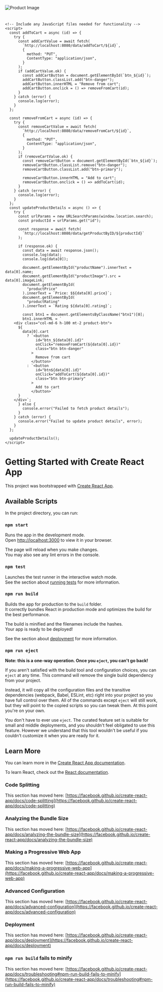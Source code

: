 <!DOCTYPE html>
<html lang="en">
  <head>
    <meta charset="UTF-8" />
    <meta name="viewport" content="width=device-width, initial-scale=1.0" />
    <title>Product Details</title>
    <link
      href="https://cdn.jsdelivr.net/npm/bootstrap@5.0.2/dist/css/bootstrap.min.css"
      rel="stylesheet"
      integrity="sha384-EVSTQN3/azprG1Anm3QDgpJLIm9Nao0Yz1ztcQTwFspd3yD65VohhpuuCOmLASjC"
      crossorigin="anonymous"
    />
  </head>
  <body>
    <div class="container itemDetails">
      <div class="row mt-4">
        <div class="col-md-6">
          <div class="product-image mt-4">
            <img id="productImage" src="" alt="Product Image" />
          </div>
        </div>
        <div class="col-md-6">
          <div class="product-details mt-4">
            <h1 id="productName"></h1>
            <p id="productPrice"></p>
            <p id="productRating"></p>
          </div>
        </div>
        <div class="btn1"></div>
      </div>
    </div>

    <!-- Include any JavaScript files needed for functionality -->
    <script>
      const addToCart = async (id) => {
        try {
          const addCartValue = await fetch(
            `http://localhost:8080/data/addToCart/${id}`,
            {
              method: "PUT",
              ContentType: "application/json",
            }
          );
          if (addCartValue.ok) {
            const addCartButton = document.getElementById(`btn_${id}`);
            addCartButton.classList.add("btn-danger");
            addCartButton.innerHTML = "Remove from cart";
            addCartButton.onclick = () => removeFromCart(id);
          }
        } catch (error) {
          console.log(error);
        }
      };

      const removeFromCart = async (id) => {
        try {
          const removeCartValue = await fetch(
            `http://localhost:8080/data/removeFromCart/${id}`,
            {
              method: "PUT",
              ContentType: "application/json",
            }
          );
          if (removeCartValue.ok) {
            const removeCartButton = document.getElementById(`btn_${id}`);
            removeCartButton.classList.remove("btn-danger");
            removeCartButton.classList.add("btn-primary");

            removeCartButton.innerHTML = "Add to cart";
            removeCartButton.onclick = () => addToCart(id);
          }
        } catch (error) {
          console.log(error);
        }
      };
      const updateProductDetails = async () => {
        try {
          const urlParams = new URLSearchParams(window.location.search);
          const productId = urlParams.get("id");

          const response = await fetch(
            `http://localhost:8080/data/getProductByID/${productId}`
          );

          if (response.ok) {
            const data = await response.json();
            console.log(data);
            console.log(data[0]);

            document.getElementById("productName").innerText = data[0].name;
            document.getElementById("productImage").src = data[0].imageLink;
            document.getElementById(
              "productPrice"
            ).innerText = `Price: $${data[0].price}`;
            document.getElementById(
              "productRating"
            ).innerText = `Rating ${data[0].rating}`;

            const btn1 = document.getElementsByClassName("btn1")[0];
            btn1.innerHTML = `
        <div class="col-md-6 h-100 mt-2 product-btn">
          ${
            data[0].cart
              ? `<button
                  id="btn_${data[0].id}"
                  onClick="removeFromCart(${data[0].id})"
                  class="btn btn-danger"
                >
                  Remove from cart
                </button>`
              : `<button
                  id="btn${data[0].id}"
                  onClick="addToCart(${data[0].id})"
                  class="btn btn-primary"
                >
                  Add to cart
                </button>`
          }
        </div>`;
          } else {
            console.error("Failed to fetch product details");
          }
        } catch (error) {
          console.error("Failed to update product details", error);
        }
      };

      updateProductDetails();
    </script>
  </body>
</html>




# Getting Started with Create React App

This project was bootstrapped with [Create React App](https://github.com/facebook/create-react-app).

## Available Scripts

In the project directory, you can run:

### `npm start`

Runs the app in the development mode.\
Open [http://localhost:3000](http://localhost:3000) to view it in your browser.

The page will reload when you make changes.\
You may also see any lint errors in the console.

### `npm test`

Launches the test runner in the interactive watch mode.\
See the section about [running tests](https://facebook.github.io/create-react-app/docs/running-tests) for more information.

### `npm run build`

Builds the app for production to the `build` folder.\
It correctly bundles React in production mode and optimizes the build for the best performance.

The build is minified and the filenames include the hashes.\
Your app is ready to be deployed!

See the section about [deployment](https://facebook.github.io/create-react-app/docs/deployment) for more information.

### `npm run eject`

**Note: this is a one-way operation. Once you `eject`, you can't go back!**

If you aren't satisfied with the build tool and configuration choices, you can `eject` at any time. This command will remove the single build dependency from your project.

Instead, it will copy all the configuration files and the transitive dependencies (webpack, Babel, ESLint, etc) right into your project so you have full control over them. All of the commands except `eject` will still work, but they will point to the copied scripts so you can tweak them. At this point you're on your own.

You don't have to ever use `eject`. The curated feature set is suitable for small and middle deployments, and you shouldn't feel obligated to use this feature. However we understand that this tool wouldn't be useful if you couldn't customize it when you are ready for it.

## Learn More

You can learn more in the [Create React App documentation](https://facebook.github.io/create-react-app/docs/getting-started).

To learn React, check out the [React documentation](https://reactjs.org/).

### Code Splitting

This section has moved here: [https://facebook.github.io/create-react-app/docs/code-splitting](https://facebook.github.io/create-react-app/docs/code-splitting)

### Analyzing the Bundle Size

This section has moved here: [https://facebook.github.io/create-react-app/docs/analyzing-the-bundle-size](https://facebook.github.io/create-react-app/docs/analyzing-the-bundle-size)

### Making a Progressive Web App

This section has moved here: [https://facebook.github.io/create-react-app/docs/making-a-progressive-web-app](https://facebook.github.io/create-react-app/docs/making-a-progressive-web-app)

### Advanced Configuration

This section has moved here: [https://facebook.github.io/create-react-app/docs/advanced-configuration](https://facebook.github.io/create-react-app/docs/advanced-configuration)

### Deployment

This section has moved here: [https://facebook.github.io/create-react-app/docs/deployment](https://facebook.github.io/create-react-app/docs/deployment)

### `npm run build` fails to minify

This section has moved here: [https://facebook.github.io/create-react-app/docs/troubleshooting#npm-run-build-fails-to-minify](https://facebook.github.io/create-react-app/docs/troubleshooting#npm-run-build-fails-to-minify)
